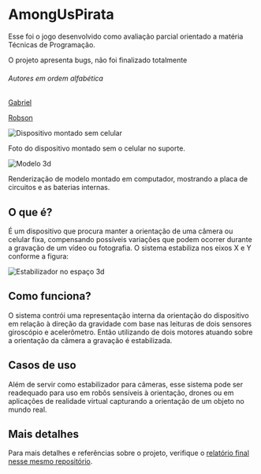 # AmongUsPirata
Esse foi o jogo desenvolvido como avaliação parcial orientado a matéria Técnicas de Programação.

O projeto apresenta bugs, não foi finalizado totalmente

###### Autores em ordem alfabética

[Gabriel](https://github.com/Gabrielmororo180)

[Robson](https://github.com/robson1622)


![Dispositivo montado sem celular](./img/dispositivo.jpeg "Dispositivo montado sem celular")

Foto do dispositivo montado sem o celular no suporte.

![Modelo 3d](./img/modelo3d.jpg "Modelo 3d")

Renderização de modelo montado em computador, mostrando a placa de circuitos e as baterias internas.

## O que é?
É um dispositivo que procura manter a orientação de uma câmera ou celular fixa, compensando possíveis variações que podem ocorrer durante a gravação de um vídeo ou fotografia. O sistema estabiliza nos eixos X e Y conforme a figura:

![Estabilizador no espaço 3d](./img/eixos.jpeg "Eixos de atuação X e Y")

## Como funciona?
O sistema contrói uma representação interna da orientação do dispositivo em relação à direção da gravidade com base nas leituras de dois sensores giroscópio e acelerômetro. Então utilizando de dois motores atuando sobre a orientação da câmera a gravação é estabilizada.

## Casos de uso
Além de servir como estabilizador para câmeras, esse sistema pode ser readequado para uso em robôs sensíveis à orientação, drones ou em aplicações de realidade virtual capturando a orientação de um objeto no mundo real.

## Mais detalhes
Para mais detalhes e referências sobre o projeto, verifique o [relatório final nesse mesmo repositório](https://github.com/ratatusznei/gimbal-EEX21/blob/master/relatorio/pdfs/EEX21_Equipe5_Relatorio_EstabilizadorDeDoisEixosPraCameras.pdf).
